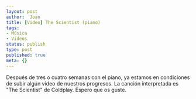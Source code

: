 ```yaml
---
layout: post
author:  Joan
title: [Video] The Scientist (piano)
tags:
- Música
- Videos
status: publish
type: post
published: true
meta: {}
---
```

Después de tres o cuatro semanas con el piano, ya estamos en condiciones de subir algún video de nuestros progresos. La canción interpretada es "The Scientist" de Coldplay. Espero que os guste.

<object type="application/x-shockwave-flash" width="506" height="380" data="http://vimeo.com/moogaloop.swf?clip_id=338932&amp;server=vimeo.com&amp;fullscreen=1&amp;show_title=1&amp;show_byline=0&amp;show_portrait=0&amp;color=679AF1">	<param name="quality" value="best" />	<param name="allowfullscreen" value="true" />	<param name="scale" value="showAll" />	<param name="movie" value="http://vimeo.com/moogaloop.swf?clip_id=338932&amp;server=vimeo.com&amp;fullscreen=1&amp;show_title=1&amp;show_byline=0&amp;show_portrait=0&amp;color=679AF1" /></object>
<br />
